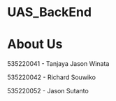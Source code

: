 # UAS_BackEnd

# About Us
535220041 - Tanjaya Jason Winata

535220042 - Richard Souwiko

535220052 - Jason Sutanto
